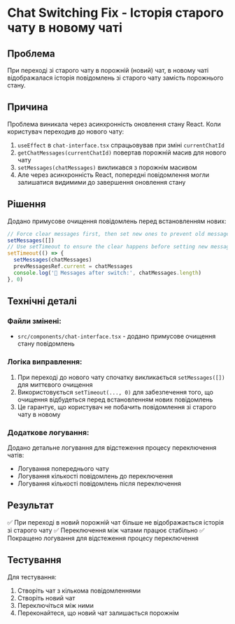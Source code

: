 # Chat Switching Fix - Історія старого чату в новому чаті

## Проблема
При переході зі старого чату в порожній (новий) чат, в новому чаті відображалася історія повідомлень зі старого чату замість порожнього стану.

## Причина
Проблема виникала через асинхронність оновлення стану React. Коли користувач переходив до нового чату:

1. `useEffect` в `chat-interface.tsx` спрацьовував при зміні `currentChatId`
2. `getChatMessages(currentChatId)` повертав порожній масив для нового чату
3. `setMessages(chatMessages)` викликався з порожнім масивом
4. Але через асинхронність React, попередні повідомлення могли залишатися видимими до завершення оновлення стану

## Рішення
Додано примусове очищення повідомлень перед встановленням нових:

```typescript
// Force clear messages first, then set new ones to prevent old messages from showing
setMessages([])
// Use setTimeout to ensure the clear happens before setting new messages
setTimeout(() => {
  setMessages(chatMessages)
  prevMessagesRef.current = chatMessages
  console.log('🔄 Messages after switch:', chatMessages.length)
}, 0)
```

## Технічні деталі

### Файли змінені:
- `src/components/chat-interface.tsx` - додано примусове очищення стану повідомлень

### Логіка виправлення:
1. При переході до нового чату спочатку викликається `setMessages([])` для миттєвого очищення
2. Використовується `setTimeout(..., 0)` для забезпечення того, що очищення відбудеться перед встановленням нових повідомлень
3. Це гарантує, що користувач не побачить повідомлення зі старого чату в новому

### Додаткове логування:
Додано детальне логування для відстеження процесу переключення чатів:
- Логування попереднього чату
- Логування кількості повідомлень до переключення
- Логування кількості повідомлень після переключення

## Результат
✅ При переході в новий порожній чат більше не відображається історія зі старого чату
✅ Переключення між чатами працює стабільно
✅ Покращено логування для відстеження процесу переключення

## Тестування
Для тестування:
1. Створіть чат з кількома повідомленнями
2. Створіть новий чат
3. Переключіться між ними
4. Переконайтеся, що новий чат залишається порожнім